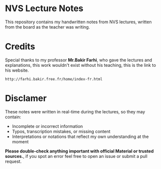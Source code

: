# NVS Lecture Notes
This repository contains my handwritten
notes from NVS lectures, written from 
the board as the teacher was writing.
# Credits
Special thanks to my professor **Mr.Bakir Farhi**,
who gave the lectures and explanations, 
this work wouldn't exist without his teaching,
this is the link to his website. 
```
http://farhi.bakir.free.fr/home/index-fr.html
```

# Disclamer 
These notes were written in real-time 
during the lectures, so they may contain:

* Incomplete or incorrect information
* Typos, transcription mistakes, or missing content
* Interpretations or notations that reflect my own understanding
at the moment 

**Please double-check anything important with official 
Material or trusted sources.**, if you spot an error feel
free to open an issue or submit a pull request.

